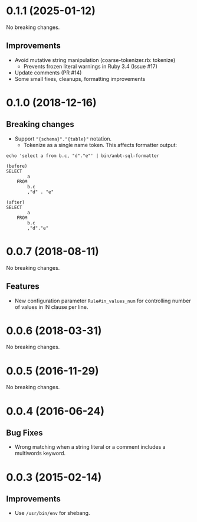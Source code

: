 # 0.1.1 (2025-01-12)

No breaking changes.

## Improvements

- Avoid mutative string manipulation (coarse-tokenizer.rb: tokenize)
  - Prevents frozen literal warnings in Ruby 3.4 (Issue #17)
- Update comments (PR #14)
- Some small fixes, cleanups, formatting improvements


# 0.1.0 (2018-12-16)

## Breaking changes

- Support `"{schema}"."{table}"` notation.
  - Tokenize as a single name token. This affects formatter output:

```
echo 'select a from b.c, "d"."e"' | bin/anbt-sql-formatter

(before)
SELECT
        a
    FROM
        b.c
        ,"d" . "e"

(after)
SELECT
        a
    FROM
        b.c
        ,"d"."e"
```

# 0.0.7 (2018-08-11)

No breaking changes.

## Features

- New configuration parameter `Rule#in_values_num`
  for controlling number of values in IN clause per line.


# 0.0.6 (2018-03-31)

No breaking changes.


# 0.0.5 (2016-11-29)

No breaking changes.


# 0.0.4 (2016-06-24)

## Bug Fixes

- Wrong matching when a string literal or a comment includes a multiwords
  keyword.


# 0.0.3 (2015-02-14)

## Improvements

- Use `/usr/bin/env` for shebang.
